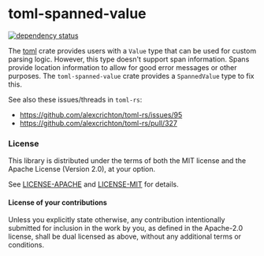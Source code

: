 # toml-spanned-value

[![dependency status](https://deps.rs/repo/github/est31/toml-spanned-value/status.svg)](https://deps.rs/repo/github/est31/toml-spanned-value)

The [toml](https://github.com/alexcrichton/toml-rs) crate provides users with a `Value` type that can be used for custom parsing logic. However, this type doesn't support span information. Spans provide location information to allow for good error messages or other purposes. The `toml-spanned-value` crate provides a `SpannedValue` type to fix this.

See also these issues/threads in `toml-rs`:

* https://github.com/alexcrichton/toml-rs/issues/95
* https://github.com/alexcrichton/toml-rs/pull/327

### License
[license]: #license

This library is distributed under the terms of both the MIT license
and the Apache License (Version 2.0), at your option.

See [LICENSE-APACHE](LICENSE-APACHE) and [LICENSE-MIT](LICENSE-MIT) for details.

#### License of your contributions

Unless you explicitly state otherwise, any contribution intentionally submitted for
inclusion in the work by you, as defined in the Apache-2.0 license,
shall be dual licensed as above, without any additional terms or conditions.
